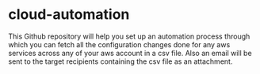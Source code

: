 # cloud-automation

This Github repository will help you set up an automation process through which you can fetch all the configuration changes done for any aws services across any of your aws account in a csv file. Also an email will be sent to the target recipients containing the csv file as an attachment.
